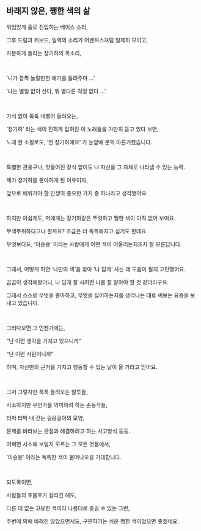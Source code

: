 ## 바래지 않은, 쨍한 색의 삶

위엄있게 홀로 진입하는 베이스 소리,

그후 드럼과 키보드, 일렉의 소리가 어벤져스처럼 일제히 모이고,

차분하게 들리는 장기하의 목소리,

<br>

‘니가 깜짝 놀랄만한 얘기를 들려주마 …’

‘나는 별일 없이 산다, 뭐 별다른 걱정 없다 …’

<br>

가식 없이 툭툭 내뱉어 들려오는,

‘장기하’ 라는 색이 진하게 입혀진 이 노래들을 가만히 듣고 있다 보면,

노래 한 소절로도, ‘전 장기하예요’ 가 눈앞에 문득 아른거렸습니다.

<br>

특별한 관용구나, 멋들어진 장식 없이도 나 자신을 그 자체로 나타낼 수 있는 능력.

제가 장기하를 좋아하게 된 이유이자,

앞으로 배워가야 할 인생의 중요한 가치 중 하나라고 생각했어요.

<br>

하지만 아쉽게도, 저에게는 장기하같은 뚜렷하고 쨍한 색이 아직 없어 보여요.

무색무취하다고나 할까요? 조금은 더 독특해지고 싶기도 한데요.

무엇보다도, ‘이승용’ 이라는 사람에게 어떤 색이 어울리는지조차 잘 모른답니다.

<br>

그래서, 어떻게 하면 ‘나만의 색’을 찾아 ‘나 답게’ 사는 데 도움이 될지 고민했어요.

곰곰이 생각해봤더니, 나 답게 잘 사려면 나를 잘 알아야 할 것 같더라구요.

그래서 스스로 무엇을 좋아하고, 무엇을 싫어하는지를 생각나는 대로 써보는 요즘을 보내고 있습니다.

<br>

그러다보면 그 언젠가에는,

“난 이런 생각을 가지고 있으니까”

“난 이런 사람이니까”

하며, 자신만의 근거를 가지고 행동할 수 있는 날이 올 거라고 믿어요.

<br>

그저 그렇지만 툭툭 들려오는 말투들,

사소하지만 무언가를 의미하려 하는 손동작들,

터벅 터벅 내 걷는 걸음걸이의 모양,

문제를 바라보는 관점과 해결하려고 하는 사고방식 등등.

어쩌면 사소해 보일지 모르는 그 모든 것들에서,

‘이승용’ 이라는 독특한 색이 묻어나오길 기대합니다.

<br>

되도록이면,

사람들의 호불호가 갈리긴 해도,

다른 데 없는 고유한 색이라 나름대로 즐길 수 있는 그런,

주변에 의해 바래진 않았으면서도, 구분하기는 쉬운 쨍한 색이었으면 좋겠네요.
